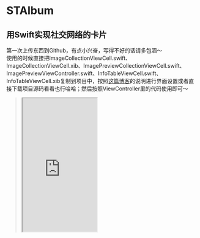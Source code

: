 # STAlbum
用Swift实现社交网络的卡片
--------
第一次上传东西到Github，有点小兴奋，写得不好的话请多包涵～  
使用的时候直接把ImageCollectionViewCell.swift、ImageCollectionViewCell.xib、ImagePreviewCollectionViewCell.swift、ImagePreviewViewController.swift、InfoTableViewCell.swift、InfoTableViewCell.xib复制到项目中，按照[这篇博客](http://blog.csdn.net/Solar_Terry/article/details/71124931)的说明进行界面设置或者直接下载项目源码看看也行哈哈；然后按照ViewController里的代码使用即可～
><iframe height=350 width=195 src="http://img.blog.csdn.net/20170503143113588?watermark/2/text/aHR0cDovL2Jsb2cuY3Nkbi5uZXQvU29sYXJfVGVycnk=/font/5a6L5L2T/fontsize/400/fill/I0JBQkFCMA==/dissolve/70/gravity/SouthEast">




